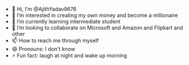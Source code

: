 - 👋 Hi, I’m @AjithYadav9676
- 👀 I’m interested in creating my own money and become a millionaire 
- 🌱 I’m currently learning intermediate student
- 💞️ I’m looking to collaborate on Microsoft and Amazon and Flipkart and other
- 📫 How to reach me through myself 
- 😄 Pronouns: I don't know 
- ⚡ Fun fact: laugh at night and wake up morning 

<!---
AjithYadav9676/AjithYadav9676 is a ✨ special ✨ repository because its `README.md` (this file) appears on your GitHub profile.
You can click the Preview link to take a look at your changes.
--->

